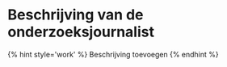 # Beschrijving van de onderzoeksjournalist

{% hint style='work' %}
Beschrijving toevoegen
{% endhint %}


